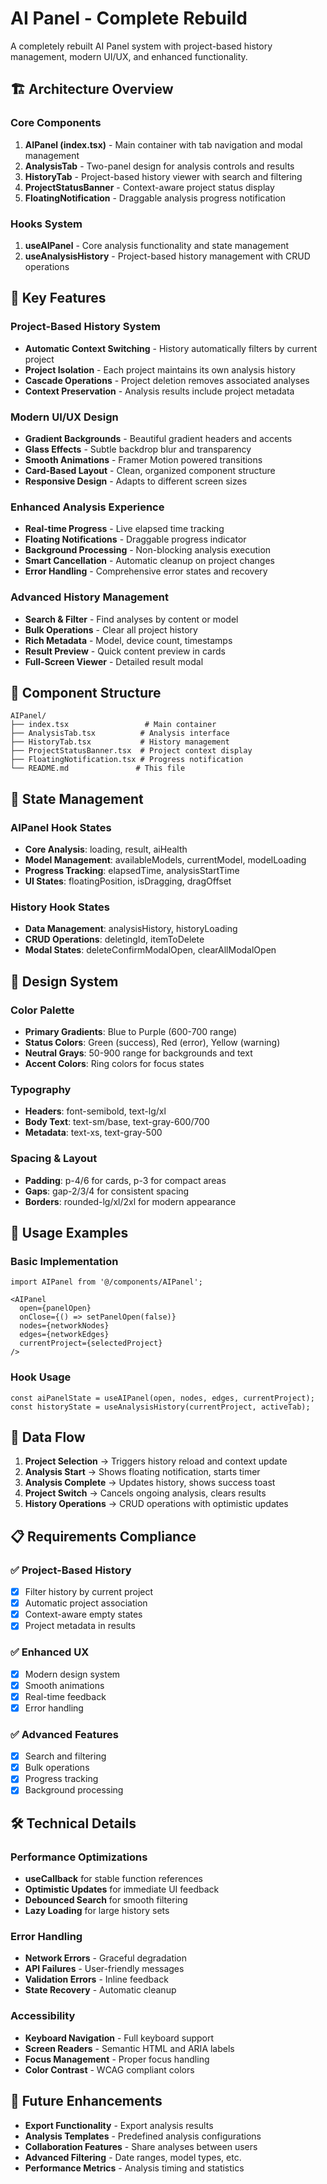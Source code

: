 # AI Panel - Complete Rebuild

A completely rebuilt AI Panel system with project-based history management, modern UI/UX, and enhanced functionality.

## 🏗️ Architecture Overview

### Core Components

1. **AIPanel (index.tsx)** - Main container with tab navigation and modal management
2. **AnalysisTab** - Two-panel design for analysis controls and results
3. **HistoryTab** - Project-based history viewer with search and filtering
4. **ProjectStatusBanner** - Context-aware project status display
5. **FloatingNotification** - Draggable analysis progress notification

### Hooks System

1. **useAIPanel** - Core analysis functionality and state management
2. **useAnalysisHistory** - Project-based history management with CRUD operations

## 🎯 Key Features

### Project-Based History System
- **Automatic Context Switching** - History automatically filters by current project
- **Project Isolation** - Each project maintains its own analysis history
- **Cascade Operations** - Project deletion removes associated analyses
- **Context Preservation** - Analysis results include project metadata

### Modern UI/UX Design
- **Gradient Backgrounds** - Beautiful gradient headers and accents
- **Glass Effects** - Subtle backdrop blur and transparency
- **Smooth Animations** - Framer Motion powered transitions
- **Card-Based Layout** - Clean, organized component structure
- **Responsive Design** - Adapts to different screen sizes

### Enhanced Analysis Experience
- **Real-time Progress** - Live elapsed time tracking
- **Floating Notifications** - Draggable progress indicator
- **Background Processing** - Non-blocking analysis execution
- **Smart Cancellation** - Automatic cleanup on project changes
- **Error Handling** - Comprehensive error states and recovery

### Advanced History Management
- **Search & Filter** - Find analyses by content or model
- **Bulk Operations** - Clear all project history
- **Rich Metadata** - Model, device count, timestamps
- **Result Preview** - Quick content preview in cards
- **Full-Screen Viewer** - Detailed result modal

## 📱 Component Structure

```
AIPanel/
├── index.tsx                 # Main container
├── AnalysisTab.tsx          # Analysis interface
├── HistoryTab.tsx           # History management
├── ProjectStatusBanner.tsx  # Project context display
├── FloatingNotification.tsx # Progress notification
└── README.md               # This file
```

## 🔧 State Management

### AIPanel Hook States
- **Core Analysis**: loading, result, aiHealth
- **Model Management**: availableModels, currentModel, modelLoading
- **Progress Tracking**: elapsedTime, analysisStartTime
- **UI States**: floatingPosition, isDragging, dragOffset

### History Hook States
- **Data Management**: analysisHistory, historyLoading
- **CRUD Operations**: deletingId, itemToDelete
- **Modal States**: deleteConfirmModalOpen, clearAllModalOpen

## 🎨 Design System

### Color Palette
- **Primary Gradients**: Blue to Purple (600-700 range)
- **Status Colors**: Green (success), Red (error), Yellow (warning)
- **Neutral Grays**: 50-900 range for backgrounds and text
- **Accent Colors**: Ring colors for focus states

### Typography
- **Headers**: font-semibold, text-lg/xl
- **Body Text**: text-sm/base, text-gray-600/700
- **Metadata**: text-xs, text-gray-500

### Spacing & Layout
- **Padding**: p-4/6 for cards, p-3 for compact areas
- **Gaps**: gap-2/3/4 for consistent spacing
- **Borders**: rounded-lg/xl/2xl for modern appearance

## 🚀 Usage Examples

### Basic Implementation
```tsx
import AIPanel from '@/components/AIPanel';

<AIPanel
  open={panelOpen}
  onClose={() => setPanelOpen(false)}
  nodes={networkNodes}
  edges={networkEdges}
  currentProject={selectedProject}
/>
```

### Hook Usage
```tsx
const aiPanelState = useAIPanel(open, nodes, edges, currentProject);
const historyState = useAnalysisHistory(currentProject, activeTab);
```

## 🔄 Data Flow

1. **Project Selection** → Triggers history reload and context update
2. **Analysis Start** → Shows floating notification, starts timer
3. **Analysis Complete** → Updates history, shows success toast
4. **Project Switch** → Cancels ongoing analysis, clears results
5. **History Operations** → CRUD operations with optimistic updates

## 📋 Requirements Compliance

### ✅ Project-Based History
- [x] Filter history by current project
- [x] Automatic project association
- [x] Context-aware empty states
- [x] Project metadata in results

### ✅ Enhanced UX
- [x] Modern design system
- [x] Smooth animations
- [x] Real-time feedback
- [x] Error handling

### ✅ Advanced Features
- [x] Search and filtering
- [x] Bulk operations
- [x] Progress tracking
- [x] Background processing

## 🛠️ Technical Details

### Performance Optimizations
- **useCallback** for stable function references
- **Optimistic Updates** for immediate UI feedback
- **Debounced Search** for smooth filtering
- **Lazy Loading** for large history sets

### Error Handling
- **Network Errors** - Graceful degradation
- **API Failures** - User-friendly messages
- **Validation Errors** - Inline feedback
- **State Recovery** - Automatic cleanup

### Accessibility
- **Keyboard Navigation** - Full keyboard support
- **Screen Readers** - Semantic HTML and ARIA labels
- **Focus Management** - Proper focus handling
- **Color Contrast** - WCAG compliant colors

## 🔮 Future Enhancements

- **Export Functionality** - Export analysis results
- **Analysis Templates** - Predefined analysis configurations
- **Collaboration Features** - Share analyses between users
- **Advanced Filtering** - Date ranges, model types, etc.
- **Performance Metrics** - Analysis timing and statistics